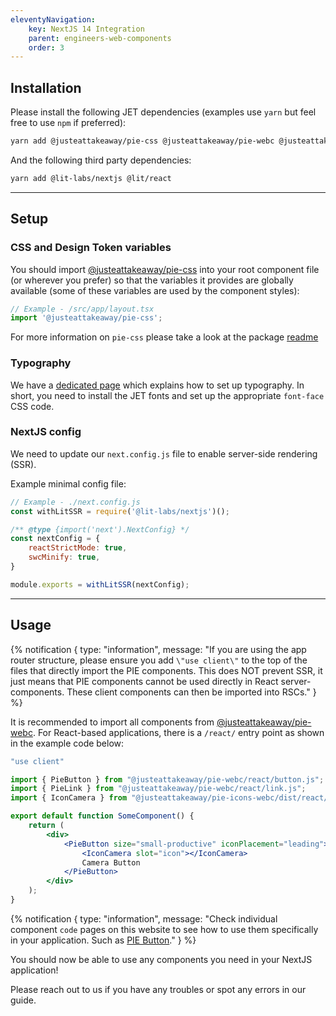 ```yaml
---
eleventyNavigation:
    key: NextJS 14 Integration
    parent: engineers-web-components
    order: 3
---
```


## Installation
Please install the following JET dependencies (examples use `yarn` but feel free to use `npm` if preferred):

```bash
yarn add @justeattakeaway/pie-css @justeattakeaway/pie-webc @justeattakeaway/pie-icons-webc
```

And the following third party dependencies:
```bash
yarn add @lit-labs/nextjs @lit/react
```
---

## Setup

### CSS and Design Token variables
You should import [@justeattakeaway/pie-css](https://www.npmjs.com/package/@justeattakeaway/pie-css) into your root component file (or wherever you prefer) so that the variables it provides are globally available (some of these variables are used by the component styles):

```js
// Example - /src/app/layout.tsx
import '@justeattakeaway/pie-css';
```

For more information on `pie-css` please take a look at the package [readme](https://github.com/justeattakeaway/pie/tree/main/packages/tools/pie-css)

### Typography
We have a [dedicated page](/foundations/typography/code/) which explains how to set up typography. In short, you need to install the JET fonts and set up the appropriate `font-face` CSS code.

### NextJS config

We need to update our `next.config.js` file to enable server-side rendering (SSR).

Example minimal config file:

```js
// Example - ./next.config.js
const withLitSSR = require('@lit-labs/nextjs')();

/** @type {import('next').NextConfig} */
const nextConfig = {
    reactStrictMode: true,
    swcMinify: true,
}

module.exports = withLitSSR(nextConfig);
```

---

## Usage

{% notification {
  type: "information",
  message: "If you are using the app router structure, please ensure you add `\"use client\"` to the top of the files that directly import the PIE components. This does NOT prevent SSR, it just means that PIE components cannot be used directly in React server-components. These client components can then be imported into RSCs."
} %}

It is recommended to import all components from [@justeattakeaway/pie-webc](https://www.npmjs.com/package/@justeattakeaway/pie-webc). For React-based applications, there is a `/react/` entry point as shown in the example code below:

```jsx
"use client"

import { PieButton } from "@justeattakeaway/pie-webc/react/button.js";
import { PieLink } from "@justeattakeaway/pie-webc/react/link.js";
import { IconCamera } from "@justeattakeaway/pie-icons-webc/dist/react/IconCamera";

export default function SomeComponent() {
    return (
        <div>
            <PieButton size="small-productive" iconPlacement="leading">
                <IconCamera slot="icon"></IconCamera>
                Camera Button
            </PieButton>
        </div>
    );
}
```

{% notification {
  type: "information",
  message: "Check individual component `code` pages on this website to see how to use them specifically in your application. Such as [PIE Button](/components/button/code/)."
} %}

You should now be able to use any components you need in your NextJS application!

Please reach out to us if you have any troubles or spot any errors in our guide.
